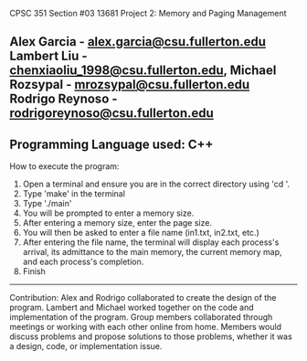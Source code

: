 CPSC 351 Section #03 13681
Project 2: Memory and Paging Management

Alex Garcia - alex.garcia@csu.fullerton.edu 
Lambert Liu - chenxiaoliu_1998@csu.fullerton.edu,
Michael Rozsypal - mrozsypal@csu.fullerton.edu 
Rodrigo Reynoso - rodrigoreynoso@csu.fullerton.edu
-------------------------------------------------------
Programming Language used: C++
-------------------------------------------------------
How to execute the program: 
1. Open a terminal and ensure you are in the correct directory using 'cd <path to program>'.
2. Type  'make'  in the terminal 
3. Type  './main'
4. You will be prompted to enter a memory size.
5. After entering a memory size, enter the page size.
6. You will then be asked to enter a file name (in1.txt, in2.txt, etc.)
7. After entering the file name, the terminal will display each process's arrival, its admittance to the main memory,
   the current memory map, and each process's completion.
8. Finish

--------------------------------------------------------
Contribution:
Alex and Rodrigo collaborated to create the design of the program.
Lambert and Michael worked together on the code and implementation of the program.
Group members collaborated through meetings or working with each other online from home. 
Members would discuss problems and propose solutions to those problems, whether it was a design, code, or implementation issue.
